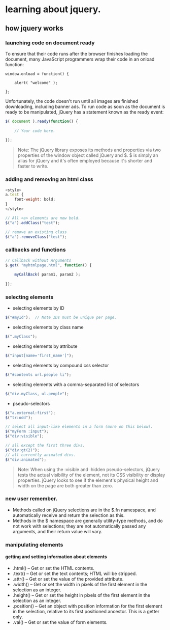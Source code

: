# learning about jquery.
## how jquery works
### launching code on document ready
To ensure that their code runs after the browser finishes loading the document, many JavaScript programmers wrap their code in an onload function:
```javascipt
window.onload = function() {
 
    alert( "welcome" );
 
};
```
Unfortunately, the code doesn't run until all images are finished downloading, including banner ads. 
To run code as soon as the document is ready to be manipulated, jQuery has a statement known as the ready event:
```javascript
$( document ).ready(function() {
 
    // Your code here.
 
});
```
> Note: The jQuery library exposes its methods and properties via two properties of the window object called jQuery and $. $ is simply an alias for jQuery and it's often employed because it's shorter and faster to write.


### adding and removing an html class
```javascript
<style>
a.test {
    font-weight: bold;
}
</style>
```
```javascript
// All <a> elements are now bold.
$("a").addClass("test");
```
```javascript
// remove an existing class
$("a").removeClass("test");
```
### callbacks and functions
``` javascript 
// Callback without Arguments
$.get( "myhtmlpage.html", function() {
 
    myCallBack( param1, param2 );
 
});
```

### selecting elements
* selecting elements by ID
```javascript
$("#myId");  // Note IDs must be unique per page.
```
* selecting elements by class name
```javascript
$(".myClass");
```
* selecting elements by attribute
```javascript
$("input[name='first_name']");
```
* selecting elements by compound css selector 
```javascript
$("#contents url.people li");
```
* selecting elements with a comma-separated list of selectors
```javascript
$("div.myClass, ul.people");
```
* pseudo-selectors
```javascript
$("a.external:first");
$("tr:odd");

// select all input-like elements in a form (more on this below).
$("myForm :input");
$("div:visible");

// all except the first three divs.
$("div:gt(2)");
// all currently animated divs.
$("div:animated");
```
> Note: When using the :visible and :hidden pseudo-selectors, jQuery tests the actual visibility of the element, not its CSS visibility or display properties. jQuery looks to see if the element's physical height and width on the page are both greater than zero.

### new user remember.
* Methods called on jQuery selections are in the $.fn namespace, and automatically receive and return the selection as this.
* Methods in the $ namespace are generally utility-type methods, and do not work with selections; they are not automatically passed any arguments, and their return value will vary.

### manipulating elements
#### getting and setting information about elements
* .html() – Get or set the HTML contents.
* .text() – Get or set the text contents; HTML will be stripped.
* .attr() – Get or set the value of the provided attribute.
* .width() – Get or set the width in pixels of the first element in the selection as an integer.
* .height() – Get or set the height in pixels of the first element in the selection as an integer.
* .position() – Get an object with position information for the first element in the selection, relative to its first positioned ancestor. This is a getter only.
* .val() – Get or set the value of form elements.


